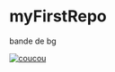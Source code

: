 # myFirstRepo

bande de bg



[![coucou](https://upload.wikimedia.org/wikipedia/commons/9/9a/Gull_portrait_ca_usa.jpg)](https://www.youtube.com/watch?v=XqZsoesa55w&ab_channel=PinkfongBabyShark-Kids%27Songs%26Stories)
